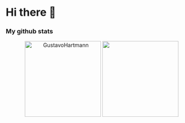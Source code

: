# Hi there 👋

<!--

Here are some ideas to get you started:

- 🔭 I’m currently working on ...
- 🌱 I’m currently learning ...
- 👯 I’m looking to collaborate on ...
- 🤔 I’m looking for help with ...
- 💬 Ask me about ...
- 📫 How to reach me: 
- ⚡ Fun fact: ...
-->
 ### My github stats

<p align="center"> 
 <img height="200px" src="https://github-readme-stats.vercel.app/api?username=GustavoHartmann&show_icons=true&theme=react&title_color=3E62E5&icon_color=3E62E5&border_color=3E62E5" alt="GustavoHartmann" />
 <img height="200px" src="https://github-readme-stats.vercel.app/api/top-langs/?username=GustavoHartmann&langs_count=4&layout=compact&theme=react&title_color=3E62E5&border_color=3E62E5&text_color=fff&icon_color=fff" />
</p>
